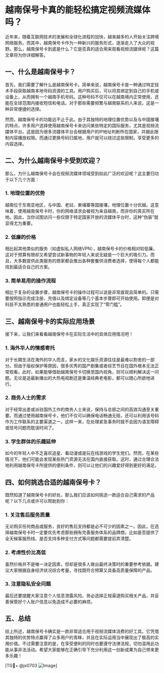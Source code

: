 # 越南保号卡真的能轻松搞定视频流媒体吗？

近年来，随着互联网技术的发展和全球化进程的加快，越来越多的人开始关注跨境网络服务。而其中，越南保号卡作为一种新兴的服务形式，逐渐走入了大众的视野。那么，越南保号卡到底是什么？它是否真的适合用来观看视频流媒体呢？这篇文章将为你详细解答。

## 一、什么是越南保号卡？

首先，我们需要了解什么是越南保号卡。简单来说，越南保号卡是一种通过特定技术手段获取越南本地号码资源的工具。用户购买后，可以将其绑定到自己的手机或设备上，从而拥有一个越南手机号码。这种号码不仅可以在越南境内正常使用，还能在全球范围内接收短信和电话。对于那些需要频繁与越南联系的人来说，这是一种非常便捷的选择。

然而，越南保号卡的功能远不止于此。由于其独特的地理位置优势以及与中国接壤的特点，许多用户选择使用越南保号卡来访问某些特定的国际服务，尤其是视频流媒体平台。这是因为很多流媒体平台会根据用户的IP地址判断所在国家，并据此限制内容播放权限。而通过更换号码归属地，用户就可以绕过这些限制，享受更多的内容选择。

## 二、为什么越南保号卡受到欢迎？

那么，为什么越南保号卡会在视频流媒体领域受到如此广泛的欢迎呢？这主要归功于以下几个方面：

### 1. 地理位置的优势

越南位于东南亚地区，与中国、老挝、柬埔寨等国接壤，地理位置十分优越。这意味着，使用越南保号卡时，你的网络请求会被视为来自越南，而非你的真实所在地。因此，当你试图访问一些仅限于特定国家开放的流媒体平台时，这种“伪装”就显得尤为重要。

### 2. 低廉的价格

相比起其他类似的服务（如虚拟私人网络VPN），越南保号卡的价格相对较低廉。这对于预算有限却又希望尝试新事物的年轻人来说无疑是一个巨大的吸引力。而且，大多数提供此类服务的商家都会推出各种套餐供消费者选择，使得每个人都能找到最适合自己的方案。

### 3. 简单易用的操作流程

相比于复杂的设置步骤，越南保号卡的操作过程可以说是非常直观且简单的。只需要按照指示完成注册、充值以及绑定设备等几个基本步骤即可开始使用。即便是对科技不太熟悉的普通用户也能轻松上手，真正实现了“零门槛”。

## 三、越南保号卡的实际应用场景

接下来，让我们来看看越南保号卡在实际生活中的具体应用情况吧！

### 1. 海外华人的情感寄托

对于长期生活在海外的华人而言，家乡的文化娱乐资源往往是最难以割舍的一部分。但由于版权保护等原因，很多优秀的国产剧集或者综艺节目在国外根本无法正常观看。此时，如果能够借助越南保号卡切换至国内视角，则可以顺利解决这一问题。无论是追最新播出的大热电视剧还是重温经典老电影，都可以随心所欲地进行。

### 2. 商务人士的需求

对于经常出差或派驻国外工作的商务人士来说，保持与总部之间的高效沟通至关重要。而通过使用越南保号卡，他们不仅可以确保电话畅通无阻，还可以利用该号码作为工作联系的主要渠道之一。这样一来，在处理紧急事务时就不会因为语言障碍或信号问题而耽误时间了。

### 3. 学生群体的乐趣延伸

如今的年轻人中不乏喜欢追星、看动漫或是玩在线游戏的学生党们。然而，在某些情况下，他们可能会发现某些热门资源无法在国内直接获取。这时，通过合理合法地利用越南保号卡所提供的便利条件，则可以让他们的兴趣爱好得到更好的满足。

## 四、如何挑选合适的越南保号卡？

既然知道了越南保号卡的好处，那么我们应该如何挑选一款适合自己需求的产品呢？以下几点或许可以帮助到你：

### 1. 关注售后服务质量

无论购买任何商品或服务，良好的售后支持都是必不可少的因素之一。因此，在选择越南保号卡时一定要优先考虑那些拥有完善服务体系的品牌商。比如是否提供了全天候客服热线、是否支持多种支付方式等问题都需要提前弄清楚。

### 2. 考虑性价比高低

虽然价格并不是唯一决定因素，但却是很多人做出最终决策时的重要参考依据。建议大家根据自身经济状况综合考量，寻找既符合预算又具备高质量保障的产品。

### 3. 注意隐私安全问题

最后还要提醒大家注意个人信息泄露风险。务必选择正规渠道购买相关产品，并妥善保管好个人账户信息以免造成不必要的麻烦。

## 五、总结

综上所述，越南保号卡确实是一款非常适合用于视频流媒体消费的好工具。它凭借其独特的优势特点赢得了众多用户的青睐，并且在实际运用当中展现出了极高的实用价值。不过需要注意的是，在享受便利的同时也要遵守法律法规，切勿滥用此功能从事非法活动。希望大家能够在正确引导下充分利用这一创新成果为自己带来更多乐趣！

[TG💪+ @jx0703 ![Image](https://github.com/user-attachments/assets/dbca1d08-cadb-493c-b0ec-ad6f7a83f270)]